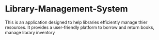 # Library-Management-System
This is an application designed to help libraries efficiently manage thier resources. It provides a user-friendly platform to borrow and return books, manage library inventory
